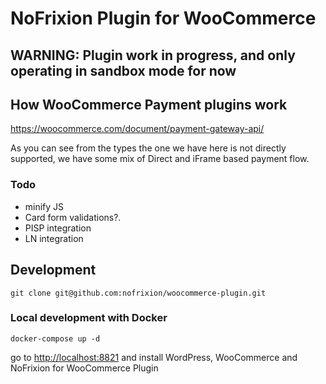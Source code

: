 # NoFrixion Plugin for WooCommerce

## WARNING: Plugin work in progress, and only operating in sandbox mode for now


## How WooCommerce Payment plugins work

https://woocommerce.com/document/payment-gateway-api/

As you can see from the types the one we have here is not directly supported, we have some mix of Direct and iFrame based payment flow.


### Todo
- minify JS
- Card form validations?.
- PISP integration
- LN integration

## Development
```
git clone git@github.com:nofrixion/woocommerce-plugin.git
```

### Local development with Docker
```
docker-compose up -d
```
go to [http://localhost:8821]() and install WordPress, WooCommerce and NoFrixion for WooCommerce Plugin
